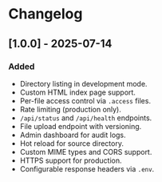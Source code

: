 # Changelog

## [1.0.0] - 2025-07-14
### Added
- Directory listing in development mode.
- Custom HTML index page support.
- Per-file access control via `.access` files.
- Rate limiting (production only).
- `/api/status` and `/api/health` endpoints.
- File upload endpoint with versioning.
- Admin dashboard for audit logs.
- Hot reload for source directory.
- Custom MIME types and CORS support.
- HTTPS support for production.
- Configurable response headers via `.env`.